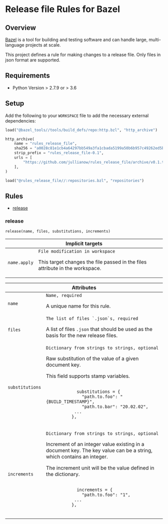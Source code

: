 # Release file Rules for Bazel

## Overview

[Bazel](https://bazel.build/) is a tool for building and testing software and can handle large, multi-language projects at scale.

This project defines a rule for making changes to a release file. Only files in json format are supported.

## Requirements

* Python Version > 2.7.9 or > 3.6

## Setup

Add the following to your `WORKSPACE` file to add the necessary external dependencies:

```python
load("@bazel_tools//tools/build_defs/repo:http.bzl", "http_archive")

http_archive(
    name = "rules_release_file",
    sha256 = "a0028c81e1cb4a64297bb549a3fa1cbada5199a50b6b957c49262ed5b27243c1",
    strip_prefix = "rules_release_file-0.1",
    urls = [
        "https://github.com/jullianow/rules_release_file/archive/v0.1.tar.gz"
    ],
)

load("@rules_release_file//:repositories.bzl", "repositories")
```

## Rules

* [release](#release)

<a name="release"></a>
### release

```python
release(name, files, substitutions, increments)
```

<table class="table table-condensed table-bordered table-implicit">
  <colgroup>
    <col class="col-param" />
    <col class="param-description" />
  </colgroup>
  <thead>
    <tr>
      <th colspan="2">Implicit targets</th>
    </tr>
  </thead>
  <tbody>
    <tr>
      <td><code><i>name</i>.apply</code></td>
      <td>
        <code>File modification in workspace</code>
        <p>
          This target changes the file passed in the files attribute in the workspace.
        </p>
      </td>
    </tr>
  </tbody>
</table>

<table class="table table-condensed table-bordered table-params">
  <colgroup>
    <col class="col-param" />
    <col class="param-description" />
  </colgroup>
  <thead>
    <tr>
      <th colspan="2">Attributes</th>
    </tr>
  </thead>
  <tbody>
    <tr>
      <td><code>name</code></td>
      <td>
        <code>Name, required</code>
        <p>A unique name for this rule.</p>
      </td>
    </tr>
    <tr>
      <td><code>files</code></td>
      <td>
        <code>The list of files `.json`s, required</code>
        <p>
          A list of files <code>.json</code> that should be used as the basis for the new release files.
        </p>
      </td>
    </tr>
    <tr>
      <td><code>substitutions</code></td>
      <td>
        <code>Dictionary from strings to strings, optional</code>
        <p>Raw substitution of the value of a given document key.</p>
        <p>This field supports stamp variables.</p>
        <p>
          <code>
            substitutions = {
              "path.to.foo": "{BUILD_TIMESTAMP}",
              "path.to.bar": "20.02.02",
           ...
          },
          </code>
        </p>
      </td>
    </tr>
    <tr>
      <td><code>increments</code></td>
      <td>
        <code>Dictionary from strings to strings, optional</code>
        <p>Increment of an integer value existing in a document key.
          The key value can be a string, which contains an integer.</p>
        <p>The increment unit will be the value defined in the dictionary.</p>
        <p>
          <code>
            increments = {
              "path.to.foo": "1",
           ...
          },
          </code>
        </p>
      </td>
    </tr>
  </tbody>
</table>
